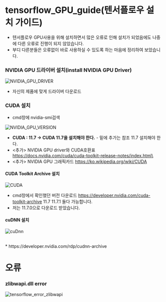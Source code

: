 # tensorflow_GPU_guide(텐서플로우 설치 가이드)
* 텐서플로우 GPU사용을 위해 설치하면서 많은 오류로 인해 설치가 되었음에도 나중에 다른 오류로 진행이 되지 않았습니다.
* 부디 다른분들은 오류없이 바로 사용하실 수 있도록 하는 마음에 정리하여 보았습니다.


### NVIDIA GPU 드라이버 설치(install NVIDIA GPU Driver)
![NVIDIA_GPU_DRIVER](https://user-images.githubusercontent.com/39722575/204004320-f6f368a7-5d68-4a5a-9da1-1dceabbb2d25.PNG)
* 자신의 제품에 맞게 드라이버 다운로드
### CUDA 설치
* cmd창에 nvidia-smi검색

![NVIDIA_GPU_VERSION](https://user-images.githubusercontent.com/39722575/204002507-e3ae8ad5-36f7-4162-b2aa-612ff10f4f0c.PNG)

* **CUDA : 11.7 ->  CUDA 11.7을 설치해야 한다.** - 밑에 추가는 참조 11.7 설치해야 한다.
* <추가> NVIDIA GPU driver와 CUDA호환표 https://docs.nvidia.com/cuda/cuda-toolkit-release-notes/index.html\
* <추가> NVIDIA GPU 그래픽카드 https://ko.wikipedia.org/wiki/CUDA

#### CUDA Toolkit Archive 설치
![CUDA](https://user-images.githubusercontent.com/39722575/204006015-fc679c67-4d80-4228-bffc-fdaa7b083222.PNG)
* cmd창에서 확인했던 버전 다운로드 https://developer.nvidia.com/cuda-toolkit-archive 11.7 11.7.1 둘다 가능합니다.
* 저는 11.7.0으로 다운로드 받았습니다.
#### cuDNN 설치
![cuDnn](https://user-images.githubusercontent.com/39722575/204006675-3f00aa63-40e8-4a9e-beba-46564462160f.PNG)

<br>
* https://developer.nvidia.com/rdp/cudnn-archive


# 오류
### zlibwapi.dll error
![tensorflow_error_zlibwapi](https://user-images.githubusercontent.com/39722575/204003032-61b15473-0e3f-4f95-82e7-501367528247.PNG)
